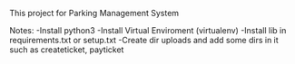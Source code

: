 This project for Parking Management System

Notes:
    -Install python3
    -Install Virtual Enviroment (virtualenv)
    -Install lib in requirements.txt or setup.txt
    -Create dir uploads and add some dirs in it such as createticket, payticket